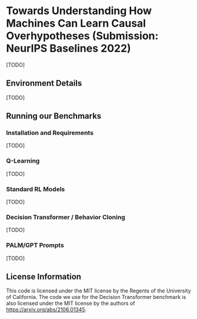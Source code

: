 # Towards Understanding How Machines Can Learn Causal Overhypotheses (Submission: NeurIPS Baselines 2022)

[TODO]

## Environment Details

[TODO]

## Running our Benchmarks

### Installation and Requirements

[TODO]

### Q-Learning

[TODO]

### Standard RL Models

[TODO]

### Decision Transformer / Behavior Cloning

[TODO]

### PALM/GPT Prompts

[TODO]

## License Information

This code is licensed under the MIT license by the Regents of the University of California. The code we use for the Decision Transformer benchmark is also licensed under the MIT license by the authors of https://arxiv.org/abs/2106.01345. 
